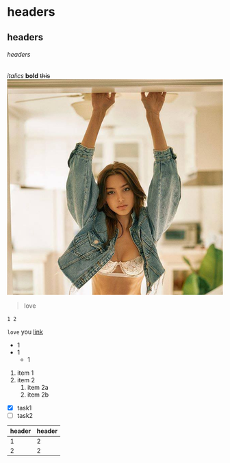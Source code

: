 # headers  
## headers  
###### headers



*italics*
**bold**
~~this~~
![png](96710521_890396788142258_636697702989561856_n.jpg)
> love
```
1 2
```
`love` you
[link](https://www.linkedin.com/in/huizhengchi/)
* 1
* 1
  * 1
1. item 1
2. item 2
   1. item 2a
   1. item 2b
- [x] task1
- [ ] task2

header|header
---|---
1|2
2|2
